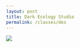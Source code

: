 ```yaml
---
layout: post
title: Dark Ecology Studio
permalink: /classes/des
---
```

<!-- exclude: true -->


<img src="{{ site.baseurl }}/img/giant.jpg">


<br>
